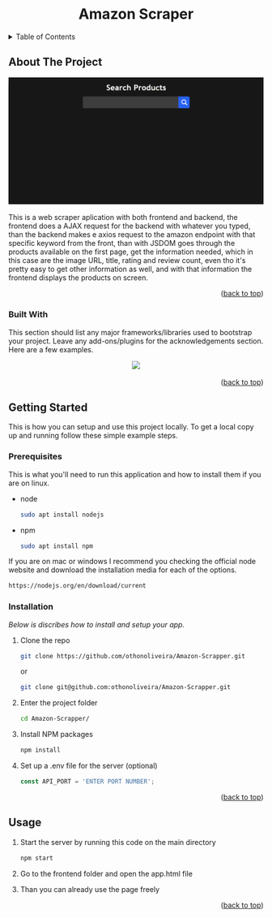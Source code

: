 <a name="readme-top"></a>
<!-- PROJECT LOGO -->
<div margin-top="40px" align="center">
  <h1 align="center">Amazon Scraper</h1>
</div>

<!-- TABLE OF CONTENTS -->
<details>
  <summary>Table of Contents</summary>
  <ol>
    <li>
      <a href="#about-the-project">About The Project</a>
      <ul>
        <li><a href="#built-with">Built With</a></li>
      </ul>
    </li>
    <li>
      <a href="#getting-started">Getting Started</a>
      <ul>
        <li><a href="#prerequisites">Prerequisites</a></li>
        <li><a href="#installation">Installation</a></li>
      </ul>
    </li>
    <li><a href="#usage">Usage</a></li>
    <li><a href="#roadmap">Roadmap</a></li>
    <li><a href="#contributing">Contributing</a></li>
    <li><a href="#license">License</a></li>
    <li><a href="#contact">Contact</a></li>
    <li><a href="#acknowledgments">Acknowledgments</a></li>
  </ol>
</details>



<!-- ABOUT THE PROJECT -->
## About The Project

<img  src="./images/app-page-image.png" />

This is a web scraper aplication with both frontend and backend, the frontend does a AJAX request for the backend with whatever you typed, than the backend makes e axios request to the amazon endpoint with that specific keyword from the front, than with JSDOM goes through the products available on the first page, get the information needed, which in this case are the image URL, title, rating and review count, even tho it's pretty easy to get other information as well, and with that information the frontend displays the products on screen.

<p align="right">(<a href="#readme-top">back to top</a>)</p>

### Built With

This section should list any major frameworks/libraries used to bootstrap your project. Leave any add-ons/plugins for the acknowledgements section. Here are a few examples.
<p align="center">
  <img  src="https://skillicons.dev/icons?i=nodejs,javascript,css,express,html" /><br>
</p>

<p align="right">(<a href="#readme-top">back to top</a>)</p>



<!-- GETTING STARTED -->
## Getting Started

This is how you can setup and use this project locally.
To get a local copy up and running follow these simple example steps.

### Prerequisites

This is what you'll need to run this application and how to install them if you are on linux.
* node
  ```sh
  sudo apt install nodejs
  ```

* npm
  ```sh
  sudo apt install npm
  ```

If you are on mac or windows I recommend you checking the official node website and download the installation media for each of the options.

  ```sh
  https://nodejs.org/en/download/current
  ```


### Installation

_Below is discribes how to install and setup your app._

1. Clone the repo
   ```sh
   git clone https://github.com/othonoliveira/Amazon-Scrapper.git
   ```
   or 
   ```sh
   git clone git@github.com:othonoliveira/Amazon-Scrapper.git
   ```

2. Enter the project folder
   ```sh
   cd Amazon-Scrapper/
   ```

3. Install NPM packages
   ```sh
   npm install
   ```
4. Set up a .env file for the server (optional)
   ```js
   const API_PORT = 'ENTER PORT NUMBER';
   ```

<p align="right">(<a href="#readme-top">back to top</a>)</p>



<!-- USAGE EXAMPLES -->
## Usage

1. Start the server by running this code on the main directory
   ```sh
   npm start
   ```

2. Go to the frontend folder and open the app.html file
3. Than you can already use the page freely

<p align="right">(<a href="#readme-top">back to top</a>)</p>


